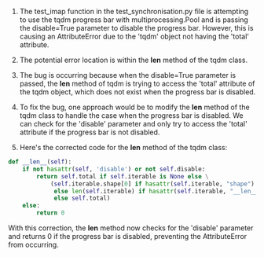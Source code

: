 1. The test_imap function in the test_synchronisation.py file is attempting to use the tqdm progress bar with multiprocessing.Pool and is passing the disable=True parameter to disable the progress bar. However, this is causing an AttributeError due to the 'tqdm' object not having the 'total' attribute.

2. The potential error location is within the __len__ method of the tqdm class.

3. The bug is occurring because when the disable=True parameter is passed, the __len__ method of tqdm is trying to access the 'total' attribute of the tqdm object, which does not exist when the progress bar is disabled.

4. To fix the bug, one approach would be to modify the __len__ method of the tqdm class to handle the case when the progress bar is disabled. We can check for the 'disable' parameter and only try to access the 'total' attribute if the progress bar is not disabled.

5. Here's the corrected code for the __len__ method of the tqdm class:

```python
def __len__(self):
    if not hasattr(self, 'disable') or not self.disable:
        return self.total if self.iterable is None else \
            (self.iterable.shape[0] if hasattr(self.iterable, "shape")
             else len(self.iterable) if hasattr(self.iterable, "__len__")
             else self.total)
    else:
        return 0
```

With this correction, the __len__ method now checks for the 'disable' parameter and returns 0 if the progress bar is disabled, preventing the AttributeError from occurring.